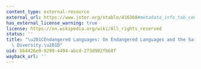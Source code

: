 ```yaml
---
content_type: external-resource
external_url: https://www.jstor.org/stable/416368#metadata_info_tab_contents
has_external_license_warning: true
license: https://en.wikipedia.org/wiki/All_rights_reserved
status: ''
title: "\u201CEndangered Languages: On Endangered Languages and the Safeguarding of\
  \ Diversity.\u201D"
uid: bb4426e9-9299-4494-abcd-273d982fb68f
wayback_url: ''
---
```

